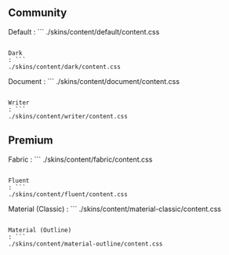## Community

Default
: ```
./skins/content/default/content.css
```

Dark
: ```
./skins/content/dark/content.css
```

Document
: ```
./skins/content/document/content.css
```

Writer
: ```
./skins/content/writer/content.css
```

## Premium

Fabric
: ```
./skins/content/fabric/content.css
```

Fluent
: ```
./skins/content/fluent/content.css
```

Material (Classic)
: ```
./skins/content/material-classic/content.css
```

Material (Outline)
: ```
./skins/content/material-outline/content.css
```
